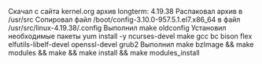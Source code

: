 Скачал с сайта kernel.org архив longterm: 4.19.38
Распаковал архив в /usr/src
Сопировал файл /boot/config-3.10.0-957.5.1.el7.x86_64 в файл /usr/src/linux-4.19.38/.config
Выполнил make oldconfig
Установил необходимые пакеты yum install -y ncurses-devel make gcc bc bison flex elfutils-libelf-devel openssl-devel grub2
Выполнил make bzImage && make modules && make && make install && make modules_install
